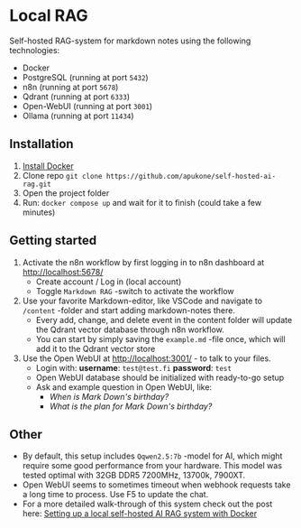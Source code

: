 # Local RAG
Self-hosted RAG-system for markdown notes using the following technologies:
- Docker
- PostgreSQL (running at port `5432`)
- n8n (running at port `5678`)
- Qdrant (running at port `6333`)
- Open-WebUI (running at port `3001`)
- Ollama (running at port `11434`)

## Installation
1. [Install Docker](https://www.docker.com/get-started/)
2. Clone repo `git clone https://github.com/apukone/self-hosted-ai-rag.git`
3. Open the project folder
4. Run: `docker compose up` and wait for it to finish (could take a few minutes)

## Getting started
1. Activate the n8n workflow by first logging in to n8n dashboard at [http://localhost:5678/](http://localhost:5678/)
    - Create account / Log in (local account)
    - Toggle `Markdown RAG` -switch to activate the workflow
2. Use your favorite Markdown-editor, like VSCode and navigate to `/content` -folder and start adding markdown-notes there.
    - Every add, change, and delete event in the content folder will update the Qdrant vector database through n8n workflow.
    - You can start by simply saving the `example.md` -file once, which will add it to the Qdrant vector store
3. Use the Open WebUI at [http://localhost:3001/](http://localhost:3001/) - to talk to your files. 
    - Login with: **username**: `test@test.fi` **password**: `test`
    - Open WebUI database should be initialized with ready-to-go setup
    - Ask and example question in Open WebUI, like: 
        - *When is Mark Down's birthday?*
        - *What is the plan for Mark Down's birthday?*

## Other
- By default, this setup includes `Qqwen2.5:7b` -model for AI, which might require some good performance from your hardware. This model was tested optimal with 32GB DDR5 7200MHz, 13700k, 7900XT.
- Open WebUI seems to sometimes timeout when webhook requests take a long time to process. Use F5 to update the chat.
- For a more detailed walk-through of this system check out the post here: [Setting up a local self-hosted AI RAG system with Docker](https://apukone.com/posts/self-hosted-local-rag-system/ "Setting up a local self-hosted AI RAG system with Docker")